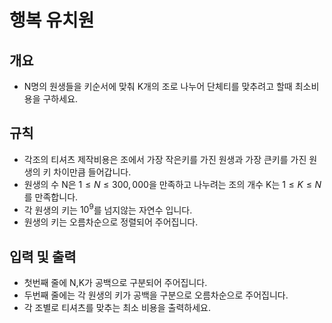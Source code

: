 행복 유치원
===
## 개요
+ N명의 원생들을 키순서에 맞춰 K개의 조로 나누어 단체티를 맞추려고 할때 최소비용을 구하세요.
## 규칙
+ 각조의 티셔츠 제작비용은 조에서 가장 작은키를 가진 원생과 가장 큰키를 가진 원생의 키 차이만큼 들어갑니다.
+ 원생의 수 N은 $1 \le N \le 300,000$을 만족하고 나누려는 조의 개수 K는 $1\le K \le N$를 만족합니다.
+ 각 원생의 키는 $10^9$를 넘지않는 자연수 입니다.
+ 원생의 키는 오름차순으로 정렬되어 주어집니다.
## 입력 및 출력
+ 첫번째 줄에 N,K가 공백으로 구분되어 주어집니다.
+ 두번째 줄에는 각 원생의 키가 공백을 구분으로 오름차순으로 주어집니다.
+ 각 조별로 티셔츠를 맞추는 최소 비용을 출력하세요.
